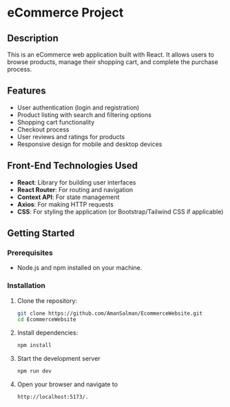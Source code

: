 # eCommerce Project

## Description
This is an eCommerce web application built with React. It allows users to browse products, manage their shopping cart, and complete the purchase process.

## Features
- User authentication (login and registration)
- Product listing with search and filtering options
- Shopping cart functionality
- Checkout process
- User reviews and ratings for products
- Responsive design for mobile and desktop devices

## Front-End Technologies Used
- **React**: Library for building user interfaces
- **React Router**: For routing and navigation
- **Context API**: For state management
- **Axios**: For making HTTP requests
- **CSS**: For styling the application (or Bootstrap/Tailwind CSS if applicable)

## Getting Started

### Prerequisites
- Node.js and npm installed on your machine.

### Installation
1. Clone the repository:
   ```bash
   git clone https://github.com/AmanSalman/EcommerceWebsite.git
   cd EcommerceWebsite

2. Install dependencies:
   ```bash
   npm install
3. Start the development server
   ```bash
   npm run dev
4. Open your browser and navigate to
   ```bash
   http://localhost:5173/.

